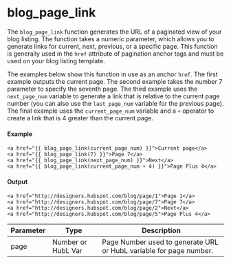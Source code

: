 # blog_page_link
The `blog_page_link` function generates the URL of a paginated view of your blog listing. The function takes a numeric parameter, which allows you to generate links for current, next, previous, or a specific page. This function is generally used in the `href` attribute of pagination anchor tags and must be used on your blog listing template.

The examples below show this function in use as an anchor `href`. The first example outputs the current page. The second example takes the number 7 parameter to specify the seventh page. The third example uses the `next_page_num` variable to generate a link that is relative to the current page number (you can also use the `last_page_num` variable for the previous page). The final example uses the `current_page_num` variable and a `+` operator to create a link that is 4 greater than the current page.

#### Example
```jinja2
<a href="{{ blog_page_link(current_page_num) }}">Current page</a>
<a href="{{ blog_page_link(7) }}">Page 7</a>
<a href="{{ blog_page_link(next_page_num) }}">Next</a>
<a href="{{ blog_page_link(current_page_num + 4) }}">Page Plus 4</a>
```

#### Output
```jinja2
<a href="http://designers.hubspot.com/blog/page/1">Page 1</a>
<a href="http://designers.hubspot.com/blog/page/7">Page 7</a>
<a href="http://designers.hubspot.com/blog/page/2">Next</a>
<a href="http://designers.hubspot.com/blog/page/5">Page Plus 4</a>
```

| Parameter | Type | Description | 
|  ------  |  ------  |  ------  | 
| page | Number or HubL Var | Page Number used to generate URL or HubL variable for page number. | 

